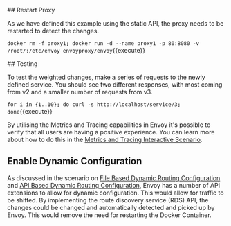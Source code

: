 ## Restart Proxy

As we have defined this example using the static API, the proxy needs to be restarted to detect the changes.

`docker rm -f proxy1; docker run -d --name proxy1 -p 80:8080 -v /root/:/etc/envoy envoyproxy/envoy`{{execute}}

## Testing

To test the weighted changes, make a series of requests to the newly defined service. You should see two different responses, with most coming from v2 and a smaller number of requests from v3.

`for i in {1..10}; do curl -s http://localhost/service/3; done`{{execute}}

By utilising the Metrics and Tracing capabilities in Envoy it's possible to verify that all users are having a positive experience. You can learn more about how to do this in the [Metrics and Tracing Interactive Scenario](https://www.envoyproxy.io/try/implementing-metrics-tracing).

## Enable Dynamic Configuration

As discussed in the scenario on [File Based Dynamic Routing Configuration](https://www.envoyproxy.io/try/file-based-dynamic-routing-configuration) and [API Based Dynamic Routing Configuration](), Envoy has a number of API extensions to allow for dynamic configuration. This would allow for traffic to be shifted. By implementing the route discovery service (RDS) API, the changes could be changed and automatically detected and picked up by Envoy. This would remove the need for restarting the Docker Container.